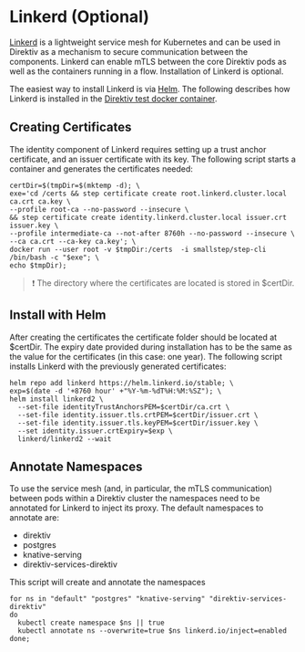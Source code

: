 # Linkerd (Optional)

[Linkerd](https://linkerd.io/) is a lightweight service mesh for Kubernetes and can be used in Direktiv as a mechanism to secure communication between the components. Linkerd can enable mTLS between the core Direktiv pods as well as the containers running in a flow. Installation of Linkerd is optional.

The easiest way to install Linkerd is via [Helm](https://linkerd.io/2.10/tasks/install-helm/). The following describes how Linkerd is installed in the [Direktiv test docker container](install#run-docker-image).

## Creating Certificates

The identity component of Linkerd requires setting up a trust anchor certificate, and an issuer certificate with its key. The following script starts a container and generates the certificates needed:

```console
certDir=$(tmpDir=$(mktemp -d); \
exe='cd /certs && step certificate create root.linkerd.cluster.local ca.crt ca.key \
--profile root-ca --no-password --insecure \
&& step certificate create identity.linkerd.cluster.local issuer.crt issuer.key \
--profile intermediate-ca --not-after 8760h --no-password --insecure \
--ca ca.crt --ca-key ca.key'; \
docker run --user root -v $tmpDir:/certs  -i smallstep/step-cli /bin/bash -c "$exe"; \
echo $tmpDir);
```

> &#x2757; The directory where the certificates are located is stored in $certDir.


## Install with Helm

After creating the certificates the certificate folder should be located at $certDir. The expiry date provided during installation has to be the same as the value for the certificates (in this case: one year). The following script installs Linkerd with the previously generated certificates:

```console
helm repo add linkerd https://helm.linkerd.io/stable; \
exp=$(date -d '+8760 hour' +"%Y-%m-%dT%H:%M:%SZ"); \
helm install linkerd2 \
  --set-file identityTrustAnchorsPEM=$certDir/ca.crt \
  --set-file identity.issuer.tls.crtPEM=$certDir/issuer.crt \
  --set-file identity.issuer.tls.keyPEM=$certDir/issuer.key \
  --set identity.issuer.crtExpiry=$exp \
  linkerd/linkerd2 --wait
```

## Annotate Namespaces

To use the service mesh (and, in particular, the mTLS communication) between pods within a Direktiv cluster the namespaces need to be annotated for Linkerd to inject its proxy. The default namespaces to annotate are:

- direktiv
- postgres
- knative-serving
- direktiv-services-direktiv

This script will create and annotate the namespaces

```console
for ns in "default" "postgres" "knative-serving" "direktiv-services-direktiv"
do
  kubectl create namespace $ns || true
  kubectl annotate ns --overwrite=true $ns linkerd.io/inject=enabled
done;
```
